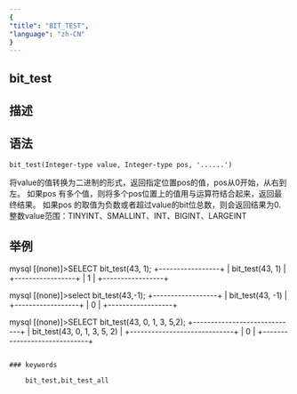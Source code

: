 ```yaml
---
{
"title": "BIT_TEST",
"language": "zh-CN"
}
---
```


<!-- 
Licensed to the Apache Software Foundation (ASF) under one
or more contributor license agreements.  See the NOTICE file
distributed with this work for additional information
regarding copyright ownership.  The ASF licenses this file
to you under the Apache License, Version 2.0 (the
"License"); you may not use this file except in compliance
with the License.  You may obtain a copy of the License at

  http://www.apache.org/licenses/LICENSE-2.0

Unless required by applicable law or agreed to in writing,
software distributed under the License is distributed on an
"AS IS" BASIS, WITHOUT WARRANTIES OR CONDITIONS OF ANY
KIND, either express or implied.  See the License for the
specific language governing permissions and limitations
under the License.
-->

## bit_test
## 描述
## 语法

`bit_test(Integer-type value, Integer-type pos, '......')`

将value的值转换为二进制的形式，返回指定位置pos的值，pos从0开始，从右到左。
如果pos 有多个值，则将多个pos位置上的值用与运算符结合起来，返回最终结果。
如果pos 的取值为负数或者超过value的bit位总数，则会返回结果为0.
整数value范围：TINYINT、SMALLINT、INT、BIGINT、LARGEINT

## 举例

mysql [(none)]>SELECT bit_test(43, 1);
+-----------------+
| bit_test(43, 1) |
+-----------------+
|               1 |
+-----------------+

mysql [(none)]>select bit_test(43,-1);
+------------------+
| bit_test(43, -1) |
+------------------+
|                0 |
+------------------+

mysql [(none)]>SELECT bit_test(43, 0, 1, 3, 5,2);
+-----------------------------+
| bit_test(43, 0, 1, 3, 5, 2) |
+-----------------------------+
|                           0 |
+-----------------------------+
```

### keywords

    bit_test,bit_test_all
